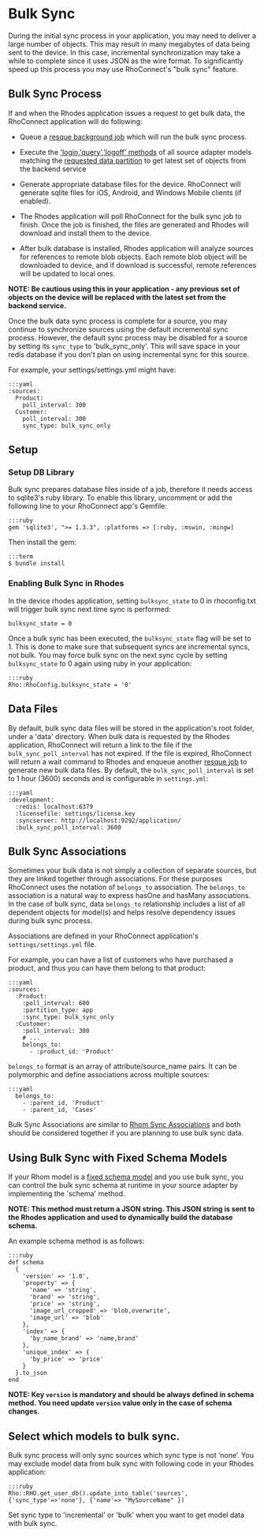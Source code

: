 Bulk Sync
===
During the initial sync process in your application, you may need to deliver a large number of objects. This may result in many megabytes of data being sent to the device. In this case, incremental synchronization may take a while to complete since it uses JSON as the wire format. To significantly speed up this process you may use RhoConnect's "bulk sync" feature. 

## Bulk Sync Process

If and when the Rhodes application issues a request to get bulk data, the RhoConnect application will do following:

* Queue a [resque background job](http://github.com/defunkt/resque) which will run the bulk sync process.

* Execute the ['login,'query','logoff' methods](source-adapters#source-adapter-api) of all source adapter models matching the [requested data partition](source-adapters#data-partitioning) to get latest set of objects from the backend service

* Generate appropriate database files for the device. RhoConnect will generate sqlite files for iOS, Android, and Windows Mobile clients (if enabled).
 
* The Rhodes application will poll RhoConnect for the bulk sync job to finish. Once the job is finished, the files are generated and Rhodes will download and install them to the device. 

* After bulk database is installed, Rhodes application will analyze sources for references to remote blob objects. Each remote blob object will be downloaded to device, and if download is successful, remote references will be updated to local ones.

**NOTE: Be cautious using this in your application - any previous set of objects on the device will be replaced with the latest set from the backend service.**

Once the bulk data sync process is complete for a source, you may continue to synchronize sources using the default incremental sync process. However, the default sync process may be disabled for a source by setting its `sync_type` to 'bulk_sync_only'.  This will save space in your redis database if you don't plan on using incremental sync for this source.

For example, your settings/settings.yml might have:

	:::yaml
	:sources:
	  Product:
	    poll_interval: 300
	  Customer:
		poll_interval: 300
		sync_type: bulk_sync_only

## Setup

### Setup DB Library
Bulk sync prepares database files inside of a job, therefore it needs access to sqlite3's ruby library.  To enable this library, uncomment or add the following line to your RhoConnect app's Gemfile:

	:::ruby
	gem 'sqlite3', ">= 1.3.3", :platforms => [:ruby, :mswin, :mingw]

Then install the gem:

	:::term
	$ bundle install

### Enabling Bulk Sync in Rhodes
In the device rhodes application, setting `bulksync_state` to 0 in rhoconfig.txt will trigger bulk sync next time sync is performed:

	bulksync_state = 0

Once a bulk sync has been executed, the `bulksync_state` flag will be set to 1. This is done to make sure that subsequent syncs are incremental syncs, not bulk. You may force bulk sync on the next sync cycle by setting `bulksync_state` to 0 again using ruby in your application:
	
	:::ruby
	Rho::RhoConfig.bulksync_state = '0'

## Data Files

By default, bulk sync data files will be stored in the application's root folder, under a 'data' directory.  When bulk data is requested by the Rhodes application, RhoConnect will return a link to the file if the `bulk_sync_poll_interval` has not expired.  If the file is expired, RhoConnect will return a wait command to Rhodes and enqueue another [resque job](http://github.com/defunkt/resque) to generate new bulk data files.  By default, the `bulk_sync_poll_interval` is set to 1 hour (3600) seconds and is configurable in `settings.yml`:

	:::yaml
	:development: 
  	  :redis: localhost:6379
  	  :licensefile: settings/license.key
      :syncserver: http://localhost:9292/application/
      :bulk_sync_poll_interval: 3600

## Bulk Sync Associations

Sometimes your bulk data is not simply a collection of separate sources, but they are linked together through associations. For these purposes 
RhoConnect uses the notation of `belongs_to` association. The `belongs_to` association is a natural way to express hasOne and hasMany associations. In the case of bulk sync, data `belongs_to` relationship includes a list of all dependent objects for model(s) and helps resolve dependency issues during bulk sync process.

Associations are defined in your RhoConnect application's `settings/settings.yml` file.
 
For example, you can have a list of customers who have purchased a product, and thus you can have them belong to that product:

    :::yaml
    :sources:
      :Product:
        :poll_interval: 600
        :partition_type: app
        :sync_type: bulk_sync_only     
      :Customer:
        :poll_interval: 300
        # ...
        belongs_to:
          - :product_id: 'Product'

`belongs_to` format is an array of attribute/source_name pairs. It can be polymorphic and define associations across multiple sources:

    :::yaml
      belongs_to:
        - :parent_id, 'Product'
        - :parent_id, 'Cases'

Bulk Sync Associations are similar to [Rhom Sync Associations](../guide/rhom_ruby#associations) and both should be considered together
if you are planning to use bulk sync data.

## Using Bulk Sync with Fixed Schema Models

If your Rhom model is a [fixed schema model](../guide/local_database#fixed-schema-model) and you use bulk sync, you can control the bulk sync schema at runtime in your source adapter by implementing the 'schema' method.  

**NOTE: This method must return a JSON string.  This JSON string is sent to the Rhodes application and used to dynamically build the database schema.**

An example schema method is as follows:

	:::ruby
  	def schema
      {
        'version' => '1.0',
        'property' => {
          'name' => 'string',
          'brand' => 'string',
          'price' => 'string',
          'image_url_cropped' => 'blob,overwrite',
          'image_url' => 'blob'
        },
        'index' => {
          'by_name_brand' => 'name,brand'
        },
        'unique_index' => {
          'by_price' => 'price'
        }
      }.to_json
    end
    
**NOTE: Key `version` is mandatory and should be always defined in schema method. You need update `version` value only in the case of schema changes.**

## Select which models to bulk sync.

Bulk sync process will only sync sources which sync type is not ‘none’. You may exclude model data from bulk sync with following code in your Rhodes application:

	:::ruby
	Rho::RHO.get_user_db().update_into_table('sources',{'sync_type'=>'none'}, {'name'=> "MySourceName" })

Set sync type to 'incremental' or 'bulk' when you want to get model data with bulk sync.

